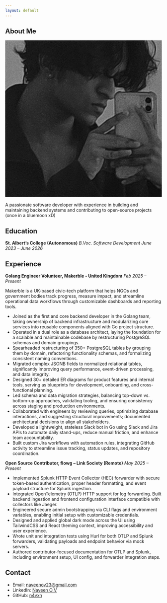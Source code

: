 ```yaml
---
layout: default
---
```


## About Me

<img class="profile-picture" src="sherlock.jpg">

A passionate software developer with experience in building and maintaining backend systems and contributing to open-source projects (once in a bluemoon xD)

## Education

**St. Albert’s College (Autonomous)**
*B.Voc. Software Development*
*June 2023 – June 2026*

## Experience

**Golang Engineer Volunteer, Makerble - United Kingdom**
*Feb 2025 – Present*

Makerble is a UK-based civic-tech platform that helps NGOs and government bodies track progress, measure impact, and streamline operational data workflows through customizable dashboards and reporting tools.

- Joined as the first and core backend developer in the Golang team, taking ownership of backend infrastructure and modularizing core services into reusable components aligned with Go project structure.
- Operated in a dual role as a database architect, laying the foundation for a scalable and maintainable codebase by restructuring PostgreSQL schemas and domain groupings.
- Spearheaded restructuring of 350+ PostgreSQL tables by grouping them by domain, refactoring functionality schemas, and formalizing consistent naming conventions.
- Migrated complex JSONB fields to normalized relational tables, significantly improving query performance, event-driven processing, and data integrity.
- Designed 30+ detailed ER diagrams for product features and internal tools, serving as blueprints for development, onboarding, and cross-functional planning.
- Led schema and data migration strategies, balancing top-down vs. bottom-up approaches, validating tooling, and ensuring consistency across staging and production environments.
- Collaborated with engineers by reviewing queries, optimizing database interactions, and suggesting structural improvements; documented architectural decisions to align all stakeholders.
- Developed a lightweight, stateless Slack bot in Go using Slack and Jira APIs to automate daily stand-ups, reduce manual friction, and enhance team accountability.
- Built custom Jira workflows with automation rules, integrating GitHub activity to streamline issue tracking, status updates, and repository coordination.

**Open Source Contributor, flowg – Link Society (Remote)**
*May 2025 – Present*

- Implemented Splunk HTTP Event Collector (HEC) forwarder with secure token-based authentication, proper header formatting, and event payload structure for Splunk ingestion.
- Integrated OpenTelemetry (OTLP) HTTP support for log forwarding. Built backend ingestion and frontend configuration interface compatible with collectors like Jaeger.
- Engineered secure admin bootstrapping via CLI flags and environment variables, enabling initial setup with customizable credentials.
- Designed and applied global dark mode across the UI using TailwindCSS and React theming context, improving accessibility and user experience.
- Wrote unit and integration tests using Hurl for both OTLP and Splunk forwarders, validating payloads and endpoint behavior via mock servers.
- Authored contributor-focused documentation for OTLP and Splunk, including environment setup, UI config, and forwarder integration steps.

## Contact

* Email: [naveenov23@gmail.com](mailto:naveenov23@gmail.com)
* LinkedIn: [Naveen O V](https://www.linkedin.com/in/naveen-o-v-60a03920b/?originalSubdomain=in)
* GitHub: [n4vxn](https://github.com/n4vxn)
